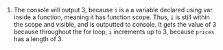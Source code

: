 1. The console will output 3, because `i` is a a variable declared using var inside a function, meaning it has function scope. Thus, `i` is still within the scope and visible, and is outputted to console. It gets the value of 3 because throughout the for loop, `i` increments up to 3, because `prices` has a length of 3.
